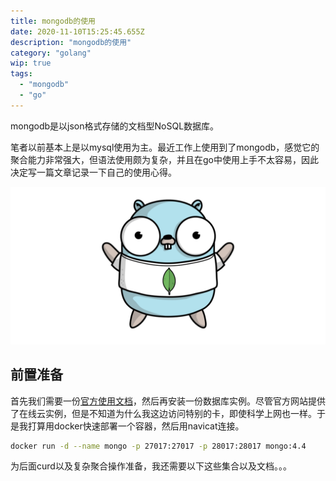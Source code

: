 ```yaml
---
title: mongodb的使用
date: 2020-11-10T15:25:45.655Z
description: "mongodb的使用"
category: "golang"
wip: true
tags:
  - "mongodb"
  - "go"
---
```

mongodb是以json格式存储的文档型NoSQL数据库。

笔者以前基本上是以mysql使用为主。最近工作上使用到了mongodb，感觉它的聚合能力非常强大，但语法使用颇为复杂，并且在go中使用上手不太容易，因此决定写一篇文章记录一下自己的使用心得。

![](./go-mongo.png)

## 前置准备
首先我们需要一份[官方使用文档](https://docs.mongodb.com/manual/)，然后再安装一份数据库实例。尽管官方网站提供了在线云实例，但是不知道为什么我这边访问特别的卡，即使科学上网也一样。于是我打算用docker快速部署一个容器，然后用navicat连接。

```bash
docker run -d --name mongo -p 27017:27017 -p 28017:28017 mongo:4.4
```

为后面curd以及复杂聚合操作准备，我还需要以下这些集合以及文档。。。

